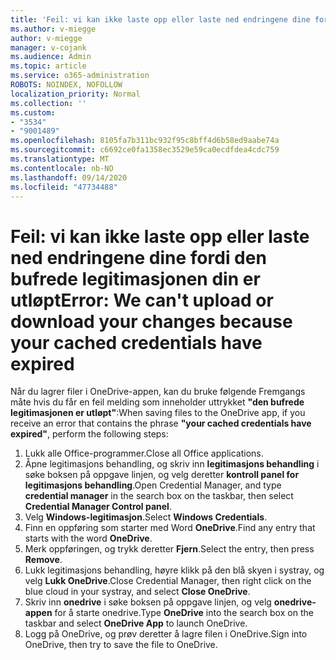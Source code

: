 ```yaml
---
title: 'Feil: vi kan ikke laste opp eller laste ned endringene dine fordi den bufrede legitimasjonen din er utløpt'
ms.author: v-miegge
author: v-miegge
manager: v-cojank
ms.audience: Admin
ms.topic: article
ms.service: o365-administration
ROBOTS: NOINDEX, NOFOLLOW
localization_priority: Normal
ms.collection: ''
ms.custom:
- "3534"
- "9001489"
ms.openlocfilehash: 8105fa7b311bc932f95c8bff4d6b58ed9aabe74a
ms.sourcegitcommit: c6692ce0fa1358ec3529e59ca0ecdfdea4cdc759
ms.translationtype: MT
ms.contentlocale: nb-NO
ms.lasthandoff: 09/14/2020
ms.locfileid: "47734488"
---
```

# <a name="error-we-cant-upload-or-download-your-changes-because-your-cached-credentials-have-expired"></a><span data-ttu-id="5d161-102">Feil: vi kan ikke laste opp eller laste ned endringene dine fordi den bufrede legitimasjonen din er utløpt</span><span class="sxs-lookup"><span data-stu-id="5d161-102">Error: We can't upload or download your changes because your cached credentials have expired</span></span>

<span data-ttu-id="5d161-103">Når du lagrer filer i OneDrive-appen, kan du bruke følgende Fremgangs måte hvis du får en feil melding som inneholder uttrykket **"den bufrede legitimasjonen er utløpt"**:</span><span class="sxs-lookup"><span data-stu-id="5d161-103">When saving files to the OneDrive app, if you receive an error that contains the phrase **"your cached credentials have expired"**, perform the following steps:</span></span>

1. <span data-ttu-id="5d161-104">Lukk alle Office-programmer.</span><span class="sxs-lookup"><span data-stu-id="5d161-104">Close all Office applications.</span></span>
1. <span data-ttu-id="5d161-105">Åpne legitimasjons behandling, og skriv inn **legitimasjons behandling** i søke boksen på oppgave linjen, og velg deretter **kontroll panel for legitimasjons behandling**.</span><span class="sxs-lookup"><span data-stu-id="5d161-105">Open Credential Manager, and type **credential manager** in the search box on the taskbar, then select **Credential Manager Control panel**.</span></span>
1. <span data-ttu-id="5d161-106">Velg **Windows-legitimasjon**.</span><span class="sxs-lookup"><span data-stu-id="5d161-106">Select **Windows Credentials**.</span></span>
1. <span data-ttu-id="5d161-107">Finn en oppføring som starter med Word **OneDrive**.</span><span class="sxs-lookup"><span data-stu-id="5d161-107">Find any entry that starts with the word **OneDrive**.</span></span>
1. <span data-ttu-id="5d161-108">Merk oppføringen, og trykk deretter **Fjern**.</span><span class="sxs-lookup"><span data-stu-id="5d161-108">Select the entry, then press **Remove**.</span></span>
1. <span data-ttu-id="5d161-109">Lukk legitimasjons behandling, høyre klikk på den blå skyen i systray, og velg **Lukk OneDrive**.</span><span class="sxs-lookup"><span data-stu-id="5d161-109">Close Credential Manager, then right click on the blue cloud in your systray, and select **Close OneDrive**.</span></span>
1. <span data-ttu-id="5d161-110">Skriv inn **onedrive** i søke boksen på oppgave linjen, og velg **onedrive-appen** for å starte onedrive.</span><span class="sxs-lookup"><span data-stu-id="5d161-110">Type **OneDrive** into the search box on the taskbar and select **OneDrive App** to launch OneDrive.</span></span>
1. <span data-ttu-id="5d161-111">Logg på OneDrive, og prøv deretter å lagre filen i OneDrive.</span><span class="sxs-lookup"><span data-stu-id="5d161-111">Sign into OneDrive, then try to save the file to OneDrive.</span></span>
